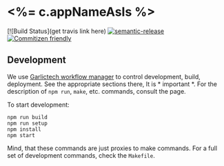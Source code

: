 # <%= c.appNameAsIs %>

[![Build Status](get travis link here)
[![semantic-release](https://img.shields.io/badge/%20%20%F0%9F%93%A6%F0%9F%9A%80-semantic--release-e10079.svg)](https://github.com/semantic-release/semantic-release)
[![Commitizen friendly](https://img.shields.io/badge/commitizen-friendly-brightgreen.svg)](http://commitizen.github.io/cz-cli/)

## Development

We use [Garlictech workflow manager](https://github.com/Garlictech/workflows) to control development, build, deployment. 
See the appropriate sections there, It is * important *. For the description of `npm run`, `make`, etc. commands, consult the page.

To start development:

```
npm run build
npm run setup
npm install
npm start
```

Mind, that these commands are just proxies to make commands. For a full set of development commands, check the `Makefile`.
